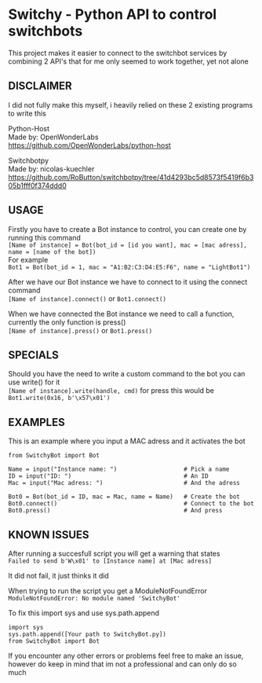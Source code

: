 # Switchy - Python API to control switchbots
This project makes it easier to connect to the switchbot services by combining 2 API's that for me only seemed to work together, yet not alone

## DISCLAIMER
I did not fully make this myself, i heavily relied on these 2 existing programs to write this

Python-Host <br/>
Made by: OpenWonderLabs <br/>
https://github.com/OpenWonderLabs/python-host <br/>

Switchbotpy <br/>
Made by: nicolas-kuechler <br/>
https://github.com/RoButton/switchbotpy/tree/41d4293bc5d8573f5419f6b305b1fff0f374ddd0 <br/>

## USAGE
Firstly you have to create a Bot instance to control, you can create one by running this command <br/>
`[Name of instance] = Bot(bot_id = [id you want], mac = [mac adress], name = [name of the bot])` <br/>
For example <br />
`Bot1 = Bot(bot_id = 1, mac = "A1:B2:C3:D4:E5:F6", name = "LightBot1")` <br/>

After we have our Bot instance we have to connect to it using the connect command <br/>
`[Name of instance].connect()` or `Bot1.connect()` <br/>

When we have connected the Bot instance we need to call a function, currently the only function is press() <br/>
`[Name of instance].press()` or `Bot1.press()` <br/>

## SPECIALS
Should you have the need to write a custom command to the bot you can use write() for it <br/>
`[Name of instance].write(handle, cmd)` for press this would be `Bot1.write(0x16, b'\x57\x01')` <br/>

## EXAMPLES
This is an example where you input a MAC adress and it activates the bot
```
from SwitchyBot import Bot

Name = input("Instance name: ")                   # Pick a name
ID = input("ID: ")                                # An ID
Mac = input("Mac adress: ")                       # And the adress

Bot0 = Bot(bot_id = ID, mac = Mac, name = Name)   # Create the bot
Bot0.connect()                                    # Connect to the bot
Bot0.press()                                      # And press
```

## KNOWN ISSUES
After running a succesfull script you will get a warning that states <br/>
`Failed to send b'W\x01' to [Instance name] at [Mac adress]` <br/>

It did not fail, it just thinks it did <br/>

When trying to run the script you get a ModuleNotFoundError <br/>
`ModuleNotFoundError: No module named 'SwitchyBot'` <br/>

To fix this import sys and use sys.path.append <br/>
```
import sys
sys.path.append([Your path to SwitchyBot.py])
from SwitchyBot import Bot
```

If you encounter any other errors or problems feel free to make an issue, however do keep in mind that im not a professional and can only do so much
